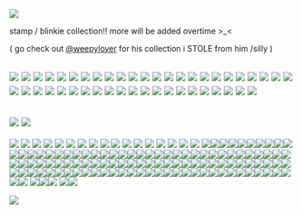 <p align="left"> <img src="https://komarev.com/ghpvc/?username=lambpursuit&color=red&label=fans"> </p>
stamp / blinkie collection!! more will be added overtime >_<

  ( go check out [@weepylover](https://github.com/weepylover) for his collection i STOLE from him /silly )

![](https://private-user-images.githubusercontent.com/176349185/443063134-90be15e6-3b23-4a80-b8ed-a3fc206675bc.gif?jwt=eyJhbGciOiJIUzI1NiIsInR5cCI6IkpXVCJ9.eyJpc3MiOiJnaXRodWIuY29tIiwiYXVkIjoicmF3LmdpdGh1YnVzZXJjb250ZW50LmNvbSIsImtleSI6ImtleTUiLCJleHAiOjE3NDc2MDMzMTgsIm5iZiI6MTc0NzYwMzAxOCwicGF0aCI6Ii8xNzYzNDkxODUvNDQzMDYzMTM0LTkwYmUxNWU2LTNiMjMtNGE4MC1iOGVkLWEzZmMyMDY2NzViYy5naWY_WC1BbXotQWxnb3JpdGhtPUFXUzQtSE1BQy1TSEEyNTYmWC1BbXotQ3JlZGVudGlhbD1BS0lBVkNPRFlMU0E1M1BRSzRaQSUyRjIwMjUwNTE4JTJGdXMtZWFzdC0xJTJGczMlMkZhd3M0X3JlcXVlc3QmWC1BbXotRGF0ZT0yMDI1MDUxOFQyMTE2NThaJlgtQW16LUV4cGlyZXM9MzAwJlgtQW16LVNpZ25hdHVyZT1iODkxNWViMjdiMWFmNzAwZjlhOWMyMGM4OWViOTM4YjUxZGRhNjdkODU2ZjlhNDYzZDdhYmQ2YWM2OGI4YTZiJlgtQW16LVNpZ25lZEhlYWRlcnM9aG9zdCJ9.o-RVbfi3FzLMfkF1L_gKk7Z2LCGzsP5SaAnj5gAwgQM)
![](https://64.media.tumblr.com/330810c3efd67ad5e17e0134815f3ed2/c16e50f1233d8914-2a/s100x200/aae4a2089cb46a9fe063d1efd3df87e163fb9413.pnj)
![](https://64.media.tumblr.com/6b34690761d67bd085cc4df850433132/8006a162d7d5de58-e1/s100x200/cf1de72d1be848368cb47c9bb4b637a032fdff0a.gifv) 
![](https://64.media.tumblr.com/f8ba4e4523fa0901e58f6c6a0d9f6e25/70b0e6cc7ac58d9e-cc/s100x200/1030a6899ceb6081504735ae34e023d3a05b5e6f.gifv)
![](https://64.media.tumblr.com/e46da78893075b5f49d62b5161cf818c/70b0e6cc7ac58d9e-6a/s100x200/19b780c86301aa717b9e79ced2d1ed12ce825235.gifv) 
![](https://64.media.tumblr.com/665d8ed0fbb9a70775a329308ae00e04/47dba9724143cb2a-31/s250x400/02e0cf3f5eeda7ca3fef5354188fcb8582a9c511.gifv)
![](https://64.media.tumblr.com/ef3ab40eb2d0cdfdfadfe6e94d207cc0/c16e50f1233d8914-20/s250x400/0a61a41750cad1f3827fcde30c1ea78e85e1d0ea.gifv) 
![](https://64.media.tumblr.com/6532637e4c4dda00869f4f5f5f825270/e4ebb797a469e0c1-41/s100x200/828364319d5b2e051fd83a9ae65b99abd9df5f13.gifv)
![](https://64.media.tumblr.com/2e591b5df6dff4160229f275969c1834/c16e50f1233d8914-aa/s100x200/362bcb709f9152c178aebfbd564c5a51fca02ab6.pnj) 
![](https://64.media.tumblr.com/c8d9bb960e87c4e4c42f9cb732bcb9b4/c16e50f1233d8914-d3/s100x200/7fe6257a7d34d6f64e6b8feee21a75d0fea8add6.gifv)
![](https://64.media.tumblr.com/d091b0bf6f4a6719ed271ffdf2cd3f8d/ae2cd586a1bbcaf6-a9/s100x200/7b63e73dd5fbfb0483484b11f128d2732ebbfe93.gifv)
![](https://64.media.tumblr.com/2af32dc0f6cb1b8335113ec88ee60c90/70b0e6cc7ac58d9e-1c/s100x200/2edff1f13d394ace00a9ac8413c1ce97e8759822.gifv)
![](https://64.media.tumblr.com/313a5235b1e0026ba3cfc52e1479ae9b/88feaf116c820c5c-1a/s100x200/3be713c5298b875f8757c3d122613fa0f9d3f671.pnj)
![](https://64.media.tumblr.com/248db49f02f3dd890b0ef27b097e2d52/70b0e6cc7ac58d9e-04/s100x200/4fbe35e695c192fc70337d9f26f762b851b8f0d9.gifv)
![](https://64.media.tumblr.com/9a60ddc900a3b1aa0250b32e09c2a63e/3daed99d320f5d70-87/s100x200/1adc93f1fc4c6947e0d31d117eaeaf45e57c0a47.gifv)
![](https://64.media.tumblr.com/f749892c0000461e2786a8fc82598789/3daed99d320f5d70-bd/s100x200/ce2ce125d5d964ca8042ca5aa586382dd15d7bc0.gifv)
![](https://64.media.tumblr.com/d98427d67cb8f420c398979ddb53d72c/c16e50f1233d8914-98/s100x200/f45c05ada6b85bc42f3891debe363d419de002fa.gifv) 
![](https://64.media.tumblr.com/42ea0db2915920fd70451623a9ad7ec3/89ca295a40da62ab-31/s100x200/de027ce9a2a342b81eacd332dfb318dcb2503576.gifv)
![](https://64.media.tumblr.com/3c4f26c3576e7ca8d7142ec67a242a30/89ca295a40da62ab-5b/s100x200/2ef2c5b266bcf15add1ba822aca930ffe39f6af1.gifv)
![](https://64.media.tumblr.com/fe1d3be1f1e6c90c29ee0683b01bc36f/89ca295a40da62ab-1a/s100x200/6b89dc16e14758d9e61e819c7a649890c57819ad.gifv)
![](https://64.media.tumblr.com/f289e02d1eef66349107558db8630b08/af65f4f48fa15f41-5f/s100x200/d6510cd7b66f6d0e611d2c59614a7048cbfead94.gifv)
![](https://64.media.tumblr.com/3f535b7149022d8f8e61ab4c4f598051/29bc8224260b2b09-52/s100x200/7d3e8836a83178df266ba62a4fa13ea57c3cb1f5.pnj)
![](https://64.media.tumblr.com/bdcbceae1841804eb0a1da98a2be64e8/9cbaba5234936437-3b/s100x200/18d0ebff4790ecceaf3d3f66a07e93f90e14c142.gifv)
![](https://64.media.tumblr.com/8a12763b24f07aaff45b8f9fd9c51f9e/9cbaba5234936437-f5/s100x200/cca5eaf2030beab6102984510aa051ebe946e4e0.gifv)
![](https://64.media.tumblr.com/7f9c721680eb5e6e3b6b3615f3b4e788/a55b489c393395b6-c2/s100x200/4e11ca70dea2fcf56807f1a4d01faf9f4658f3bc.gifv)
![](https://64.media.tumblr.com/871d3f524bd94c9eb975daef749414f4/871eef0fc7f218a5-45/s100x200/69090299350211fd56e148986be57cc1c9c699fe.pnj)
![](https://64.media.tumblr.com/3fa22a9330ec2b834929f18ab56a12c1/871eef0fc7f218a5-81/s100x200/6a64c5aaf1cf9682965a2bb09d3dcae8abec6af3.pnj)
![](https://64.media.tumblr.com/e7dd7bf3747f458199b732b7cc4902b0/c8e7056913542c64-55/s100x200/432b36b3648fc94f56482fd6003e6fe0d47560e0.pnj)
![](https://64.media.tumblr.com/ea90152f078e4aee37e6d824fc8065ee/363752070e93a7f9-b6/s100x200/3e572e9b393c2ca7de1113a253fb7ca292eff4f1.gifv)
![](https://64.media.tumblr.com/bbb0711c30e76559247e0a2a4a5751f7/d882dbab576a6e62-f5/s100x200/e46e917f7355984e22c1e65f4478a9b5e16a3f91.gifv)
![](https://64.media.tumblr.com/f9b2ef60da7f4f5ebc62ef496fa26d8b/9313e36817049b56-4d/s100x200/a5db74cf0f738747971a2e036e41b11bb4b3ca67.gifv)
![](https://64.media.tumblr.com/c0d6797fb6b4acdba9b69bcf419d1dfd/9313e36817049b56-d7/s100x200/a6c1e17a2b2e9654e452a1995d5abe465993ca52.gifv)
![](https://64.media.tumblr.com/da3c9c1f8960fca5f598dc47cbec8fd9/37777c07c7c048ea-a8/s100x200/ff9f93a6ab00c5938ff1b4801b9433f53f0c4e67.gifv)
![](https://64.media.tumblr.com/68bb9e71ec030bfeb579002c6761aa36/37777c07c7c048ea-9e/s100x200/f463e36b2aa8cf02e26c4f744a90504547b40612.gifv)
![](https://64.media.tumblr.com/9ce1a06e21897e6b7514f7bdcda9f83c/ccf4c300ed92ba1b-25/s100x200/664fbc2b36a44f3aac50dbf1e7637f874fd13ee6.pnj)
![](https://64.media.tumblr.com/3bac99d6fd18e3a7b824acc43b8e65a1/ae2cd586a1bbcaf6-9b/s100x200/9745588276d0ba320101a5259fd3069d4a6e562a.gifv)
![](https://64.media.tumblr.com/352061acf829a9d9ac6447a7282e04b1/c16e50f1233d8914-5b/s100x200/c63e3224c526da109dc44970f50fd8e167543bfd.pnj)
![](https://64.media.tumblr.com/5ccad0b132d66c563aa6301b09628101/20e066caf5db4c80-53/s100x200/daf282a9f5183fa1a8afc497eeb497781240a79b.gifv)
![](https://64.media.tumblr.com/dc5aad31c91d7a46da9e244d07d85429/4dd2a6c57ea07216-d2/s100x200/68ae6d17f4925f9e52eb1004b5c7060eb08ae63d.gifv)
![](https://64.media.tumblr.com/db0cfb03bf071641ec0f302f287de69b/d43a8c43b1c88ea2-9b/s100x200/3d4bff99c492e754f60773daf2b494e424f49ce0.pnj)
![](https://64.media.tumblr.com/70fb7ad09248c1c66be06fa4b8e89f84/70b0e6cc7ac58d9e-b9/s100x200/da87c64f1efc56675b1b2fcaa4ea43442e582c27.gifv)
![](https://64.media.tumblr.com/c50bdf29db30a11b145ffa82f191ed31/3c74d06b377fdc9b-b2/s100x200/97fb2bb90fb707f0ff36f7031c8c90c3a2a1a675.pnj)
![](https://64.media.tumblr.com/f9c8b19018c233e381125b1626f2cb30/92130768011939e5-03/s100x200/5faf36c71df14e42b8d66b6715b9d3a002839535.gifv)
![](https://64.media.tumblr.com/5026db21775955323f71ccf557239a30/92130768011939e5-88/s100x200/5187a67f298e80945475aad3ed3ed04bb8ca8ec2.gifv)
![](https://64.media.tumblr.com/e6dd6ad69e1542d70fe99398f50a2a32/541b8cb5730e85bb-e5/s100x200/aff27fcb44c1da040004246bc7b35ab587976267.gifv)
-
![](https://64.media.tumblr.com/771402a3611cb1b70ba065d965218174/536f1db3e1e35548-8f/s400x600/89feef0b5198073082bd6c9d129d5d58fa7b2c6b.gifv)
![](https://64.media.tumblr.com/a7d1a46d7a2f0147c84079e310d1a902/536f1db3e1e35548-ca/s400x600/2eb4a504fa105fd901da5cf5a0a42c148d7a4314.gifv)
-
![](https://64.media.tumblr.com/694d883d621b87780591e8aa2d0038bd/98238be42a7e8106-a5/s400x600/3f0b0ea42875738bcdb8195488c7e4428f92b084.pnj)
![](https://64.media.tumblr.com/6a63c81fadbc0cae428fa081e5d67e07/275cdff8b1340c0d-32/s400x600/0db02a5229d080a011b984579bbd1be2848c8ddd.pnj)
![](https://64.media.tumblr.com/a92528b183b332e8a010910fb11cd7d7/20e066caf5db4c80-df/s400x600/c55d945c2af3bb431019542859e09872ea16bf37.pnj)
![](https://64.media.tumblr.com/881ba2b94f819c35a962e9c29e68b49b/98238be42a7e8106-08/s400x600/8290e362a5a4103885f7a6269b5e6d9447c91d12.pnj)
![](https://64.media.tumblr.com/90f02de200cfa8de6b116ca3db75829b/e1e69c014ca2fe99-4b/s250x400/26f4be639e4f0572aa3f33990b6f2d667519d8d5.gifv)
![](https://64.media.tumblr.com/38c8b7dcbb3d8ad036ff1e6900252ebf/29bc8224260b2b09-6f/s250x400/a61bae2b0744db933b45bbf693cbef970de94384.gifv)
![](https://64.media.tumblr.com/30e307e88379f0d7ed508048f8612ceb/4596c7a776f340be-ee/s250x400/97ab68f9215b332f0e17cfe3715f0b4edb0b24a1.gifv)
![](https://64.media.tumblr.com/c47738bafda62f8de70bb76292daa48a/fd6d927f7003d7f5-87/s250x400/0d78780e44eb1b3adb27cb6006fa2885644d7cd6.gifv)
![](https://64.media.tumblr.com/9612e97efe9d3dba154154d6afbc26c1/fd6d927f7003d7f5-75/s250x400/9958350fb558d3d2772c1efdaae89e4f70541366.gifv)
![](https://64.media.tumblr.com/b10e8f530c4243d87d66edcf8316493f/fd6d927f7003d7f5-78/s250x400/9dadb350ce288db3754d525bed1e2f31220161b4.gifv)
![](https://64.media.tumblr.com/ed00603ccea016c5f68787a2563f29ed/fd6d927f7003d7f5-2b/s250x400/5a388bebb76e720d084ce2093db1192fe52f8918.gifv)
![](https://64.media.tumblr.com/57115aaa81f512dd0873d83e841073b1/363752070e93a7f9-11/s250x400/209ceaf006ecb489427644ca45668e83e0678d9c.gifv)
![](https://64.media.tumblr.com/eb787e5d62f3aede6aa29f38ff35c26f/27f4388618e0f700-9c/s250x400/dedebafe90136bc42f2483ecec9dadd84d549097.gifv)
![](https://64.media.tumblr.com/34c3e869f39e7b7a11dba3cb1f10a351/27f4388618e0f700-8f/s250x400/89f0c7fee40aa26848a7e00f1a7fe8d52be18f67.gifv)
![](https://64.media.tumblr.com/dcbd07971dd8ff628ccd819701087bef/96c3111033dfa3ab-26/s250x400/fbc5265b73a5557915895bcbc91db03b7d7a1126.gifv)
![](https://64.media.tumblr.com/412c0464f2cb4e0dd61559a380820a44/96c3111033dfa3ab-cf/s250x400/6d6431909581adf9905fe903608213f1bed7a202.gifv)
![](https://files.catbox.moe/8zxrq6.gif) 
![](https://64.media.tumblr.com/f9e1fc6cd647b9a638f19768022faad9/a3d7a8fbce50a63c-7d/s250x400/1669eb5703399dd09202176f7d3aeb0e8bb1a9b5.gifv)![](https://64.media.tumblr.com/ca9b734b865fc31ffdaf4b113fab8dd9/3558b906d3e28e70-4f/s250x400/6949413ad72aaafdb9e28f6e24504bea5cc3d21d.gifv)![](https://64.media.tumblr.com/438981cff4d3aafb2606635db66ea011/309219964b90f7d9-8f/s250x400/107cbb2afb6d1fd5b87fbbbe0f984c9a0e4c3399.gifv)![](https://64.media.tumblr.com/77f150e949c605f0eefe1f9ce7729377/881896968d11e00f-86/s250x400/59e22032048b525d6102c3ec9edc4bdacac7aad8.gifv)![](https://64.media.tumblr.com/02ce704f44b9bc50440a5ea2f4028bd0/68e393feeeee9c91-42/s250x400/9de172c3b31627fbd9d6f5136a8fba2044bf2510.gifv)![](https://64.media.tumblr.com/bb44403618817ac87938c8429f38e266/70f6b07924704232-fd/s250x400/10417a0620be887da88820820abba582d344e3de.gifv)![](https://64.media.tumblr.com/a081728e1684300420c33c1da39b31fa/b02e9b9fbea2c91e-af/s250x400/f4dc80a16befee78f6847254b0d68b4a71855806.gifv)![](https://64.media.tumblr.com/a3324cdceb9143cb3037f74fdb03e28c/3752978ad2a1cee2-94/s250x400/57538dbf36adf5443adfe10eee9af270099a593e.gifv)![](https://64.media.tumblr.com/dbc497ec9ac6c22810415699f93f1ee0/66dbb87d0390004d-91/s250x400/12a13d96c1fe5715bbe5aa0f3e154f3046860e0d.gifv)![](https://64.media.tumblr.com/ce40b1e00a70e4f0c5f37db858951f1b/3e577acf25d91de7-07/s250x400/484b821b9054ed956938ec467ebc3a5fde6f4500.gifv)![](https://64.media.tumblr.com/eb5584bfd88bda5e80da7a7ec814eca1/66dbb87d0390004d-f7/s250x400/cdfb3734f816b13d6724f90d7fabccaf4fe5968b.gifv)![](https://64.media.tumblr.com/77865512dfa03e4d19836cf4d7bf0ac8/981010d5b892665b-8e/s250x400/5364553d6be4669d1be63a34b2491ee52775ae6d.gifv)![](https://64.media.tumblr.com/3553e10c7ad95d33a1d53b14aca88432/06c8f3f7fec6aa6f-79/s250x400/96859e2a04134804c775ea5d4725adec89ca7d59.gifv)![](https://64.media.tumblr.com/abf7c3945f976d102e09ce3a4786521e/b2e7d9de2635d502-d8/s250x400/5c111bafea65c6d5df68ccf525e6279c15f3ecfc.gifv)![](https://64.media.tumblr.com/975c01679ac502b93fcb27fa096ac648/4ae0304ee3210478-a3/s250x400/2986f36debbf4fa101169116120c0e41caebb62a.gifv)![](https://64.media.tumblr.com/c74a35659fd1ca684c9d85058bd7cf3c/3a33d0f9928d3a98-5f/s250x400/6cd6013ae6069512309dee7f1300372e85925b41.gifv)![](https://64.media.tumblr.com/db5606b1730f1875f10225f4bc73f5f5/505b756dda667d18-87/s250x400/73199a02093a989c65da411a6d1b934b20e861c0.gifv)![](https://64.media.tumblr.com/3d2875e8ec7dc58f0803f607c946b286/505b756dda667d18-af/s250x400/ba37cfa71d393abf7fb18598468252633954556b.gifv)![](https://64.media.tumblr.com/3d2875e8ec7dc58f0803f607c946b286/505b756dda667d18-af/s250x400/ba37cfa71d393abf7fb18598468252633954556b.gifv)![](https://64.media.tumblr.com/f28d62d72a3624c31e8f3aefd3871c64/505b756dda667d18-9d/s250x400/3fe91784843c69979dccb5f862bb4a057b157522.gifv)![](https://64.media.tumblr.com/e7f99ef9433c38d800d4ccb713c8024d/bc89de0c12a5fe69-f4/s250x400/0c3e71562d141b9fdf050cc003e025cbdc8f73a7.gifv)![](https://64.media.tumblr.com/05e0593edf93885c8c818f2536c29f4c/bc89de0c12a5fe69-6b/s250x400/65683efa69ea094e7a998a34c887610092f18ba4.gifv)![](https://64.media.tumblr.com/fa309b97391292411289eefd1cf1bbfd/bc89de0c12a5fe69-a5/s250x400/63422ed1f11a66fac2ea21273ca918b01ef493e6.gifv)![](https://64.media.tumblr.com/f8cfb6962c2073727ca0ebb00c4cf121/49346506959eba51-7a/s250x400/10c37c12ee7d8c27e7673289be9de188a24e4403.gifv)![](https://64.media.tumblr.com/5e3bd36fe3cf452e5da77a035bb34a55/49346506959eba51-e8/s250x400/3d87cd5b46d4a942a70f6f1ae3fe081f0aece5f3.gifv)![](https://64.media.tumblr.com/4543eb36411d92a98ccf67ab21f79020/18e4ffcc3c7b7ed1-7e/s250x400/bce1114d556a0f11c25fb3d970939283e35244c6.gifv)![](https://64.media.tumblr.com/7dee090ee7ee671def190096365d258d/18e4ffcc3c7b7ed1-fe/s250x400/3a27fd616e6820bbdaf26e2618071b54cecedbfd.gifv)![](https://64.media.tumblr.com/057ab5d073724caa445acf0418da7919/18e4ffcc3c7b7ed1-4f/s250x400/2c6dd118bb07a434ad405130ba807ab4dbef3f8d.gifv)![](https://64.media.tumblr.com/c9124227c702d9ae179cf4ad2bba719b/18e4ffcc3c7b7ed1-58/s250x400/9c84d17501c586758088afe89ebe24a07682bfc1.gifv)![](https://64.media.tumblr.com/e1aca88f2ce169491e8c33d6299ae59e/a42e35909c4b0986-0f/s250x400/dd121b3b7435835690eb683b05dc9a784e546035.gifv)![](https://64.media.tumblr.com/2ee76f0a546ec41732f47e5311d5f4c8/a42e35909c4b0986-99/s250x400/6084c23fc18bbfd141f3ead19c9dca9e517f8c5c.gifv)![](https://64.media.tumblr.com/fb4e2ec00436ba6323615634f4906c63/a42e35909c4b0986-93/s250x400/6600697e8f86601c0199bc819d02914ed4c9e601.gifv)![](https://64.media.tumblr.com/253c01871289f5ae408a54bdba60f04e/405826571f7b2073-6a/s250x400/db604df1bfe64b6da36772e641e4a046357395f0.gifv)![](https://64.media.tumblr.com/93612348da8ea02817b6123d21395cf1/68e393feeeee9c91-ee/s250x400/c7453cc0210a3352b3156c8e636fc2d603c52b33.gifv)![](https://64.media.tumblr.com/125c251b91902d012e44a831a5d78f59/456791fbad49d3b8-2b/s250x400/73cf2fe33899f1356160825a5fd86d130e8d4e7c.gifv)![](https://64.media.tumblr.com/6e85bbd3595d964a0bd2c20b61af9187/456791fbad49d3b8-16/s250x400/69684db5a64c3b6ff73a56d8ef6606276a7d1d46.gifv)![](https://64.media.tumblr.com/487da4681dad92136dd855afe8dd2fe8/456791fbad49d3b8-ed/s250x400/84d64d85621c9c634d7406517070d029fa9f6ab0.gifv)![](https://64.media.tumblr.com/b3f78c7da221f6586e82295c379bd6a5/456791fbad49d3b8-3c/s250x400/19627e9ba333c3c8c7d137acf6fd1a16f68f33a8.gifv)![](https://64.media.tumblr.com/df22057814796d50e83b7eeb0150b8f6/456791fbad49d3b8-be/s250x400/649a0b1c7f78e22b2665827125304bcc8f0b609e.gifv)![](https://64.media.tumblr.com/569e7c55e61aba1fd5973ea88f7e5712/456791fbad49d3b8-a6/s250x400/ebcdef819868ef176b289f4b77a55465ec936f3a.gifv)![](https://64.media.tumblr.com/63fcc9b0cc7344c0929f970c0c5c47c0/456791fbad49d3b8-60/s250x400/40a2de858dbc002681202c5c6489ae7257b01dc5.gifv)![](https://64.media.tumblr.com/384ee503ec107149ec98e4188224881d/456791fbad49d3b8-73/s250x400/bf8b956f839958810cdd813580ec303d07c6bf03.gifv)![](https://64.media.tumblr.com/3bd22694b78b569bedaad3ca711fb99e/456791fbad49d3b8-8f/s250x400/fc19615e518bc39243564edabc5b144de8ce29b7.gifv)![](https://64.media.tumblr.com/3bfe3442bbc574b5993f914e3735dba7/456791fbad49d3b8-05/s250x400/63b17af6c414facad28249fde25e817e01265a7f.gifv)![](https://64.media.tumblr.com/3dd05105e64920e2b872d06dc3d7a2b0/456791fbad49d3b8-d9/s250x400/49b193b1a51666bb3da71755232e2a3a9d3f854c.gifv)![](https://64.media.tumblr.com/b276e5efc40f015c8e4636438c5fd5e0/456791fbad49d3b8-06/s250x400/90d1b63ce3799e9eb6fb3179699df350d2bbd4a9.gifv)![](https://64.media.tumblr.com/f2230637543eba9e92f857dc059343cc/456791fbad49d3b8-76/s250x400/a359b62080702d17fadc68065fbf39f389ba6457.gifv)![](https://64.media.tumblr.com/9acd0f1abe96b62e8562cc7cd3b9a735/456791fbad49d3b8-fa/s250x400/b00b32f38817f98687c1b6cdd249e2d0fa0885c4.gifv)![](https://64.media.tumblr.com/ea30bc2b946f457b2b5494aa0cb2ae4a/456791fbad49d3b8-ad/s250x400/1406625d9bceff4968d35d386e4bf555658466e0.gifv)![](https://64.media.tumblr.com/c1a1054c632b73fe9137ee29c745f0e1/c012751918a09821-4a/s250x400/0097c61641b4322bfc41b68c0c7b63a978c61938.gifv)![](https://64.media.tumblr.com/47241d4df5b8a64737e06c81267aa22e/ea02e4c961a91449-92/s250x400/52d30ba60d1b881255b820c8f09972eada2f0fc1.gifv)![](https://64.media.tumblr.com/4b5944e18ea7c4c5165b32dff0210b8d/9cf0a79ca484171a-fe/s250x400/85768b550c160e5e2c8570926cab1dbd640f8a17.gifv)![](https://64.media.tumblr.com/c10abb49166a6346a9d15a62d6981a22/d91c4e2d1e858bf6-70/s250x400/267561429293e516d8b9c9f2687a501773f916dd.gifv)![](https://64.media.tumblr.com/88b9daa6b4e6a8cf6063613823081f1a/a75b32d2d33f0068-28/s250x400/c14cbcb5985243044420809ca7683db2fc59cfba.gifv)![](https://64.media.tumblr.com/44b92c7051154deb17807fd493592730/87ab5d012497e0ed-7f/s250x400/be1640fe8f3e22a1d29c01f437e1f9de91866b28.gifv)![](https://64.media.tumblr.com/745846c50794e86ace98a61b3ee89d83/68f942407936da8f-1a/s250x400/b17abe19082598a54a205460139ec403b0cff2ca.gifv)![](https://64.media.tumblr.com/687ca6dfd0b8c5e6be231b99d92d03f8/86ac9fc20dccc7d4-79/s250x400/a54adcbfe72ab0282cf01aabb48baa509fbc0518.gifv)![](https://64.media.tumblr.com/4dcdd74094babaa21af00f520518f818/14e44c081f26dcc4-cb/s250x400/fe67c9b3e5f1f5385bbae471ab30ee26fee89734.gifv)![](https://64.media.tumblr.com/71af81d9d0dfe2b24359cad7f82f6b7e/24ce770de1b718a2-9b/s250x400/d2a55db28ce20c0702cc73f783f7a631a42978cd.gifv)![](https://64.media.tumblr.com/ad6fe8d0eb2d750e8a9028d1a44a7f6b/802940509c355658-55/s250x400/e8c6b19259a77fe34667a7c91d53379cb4efee2e.gifv)![](https://64.media.tumblr.com/2d96a2c2ff8914851f2d777ed0bf4408/24ce770de1b718a2-1c/s250x400/a8b2218c8d8198096f0e408521a8c511fa8918ca.gifv)![](https://64.media.tumblr.com/e775cde9f1ba0f158ca271da319ff818/375b4ceb9b5e0189-af/s250x400/cf6bf2c76194efcfc198738dc255e0016ebc55c1.gifv)![](https://64.media.tumblr.com/ad56a9a4e491bfbfc82d7648ea78278f/9475e01f799a5460-53/s250x400/9c4adc252a47c6e639b569c8b9aec78de3ed39aa.gifv)![](https://64.media.tumblr.com/9de3f2595b90e0be23bccc2194b90d0c/5b3b3e3144fa53e4-da/s250x400/9fd84b646ec6b65961dcbda4109284b1f2f5c670.gifv)![](https://64.media.tumblr.com/4d747413ce2cfff7ddfd6aa99552f645/5b3b3e3144fa53e4-46/s250x400/b59bb154c678232faf4441bb31143eeb03d9752a.gifv)![](https://64.media.tumblr.com/5230329e4b568d81ac656fa0a87a73e2/51ed753bde27d401-c9/s250x400/e9f28c030f770c1f36cc06a6a25656f9a12067b8.gifv)![](https://64.media.tumblr.com/1c1653a5631385997a54100e8a52f166/ad3e4508650d29d7-32/s250x400/203e68f3f2adcf7b3ea796d4cbafea8410f1fd30.gifv)![](https://64.media.tumblr.com/c20f3d382c09182c80e5c0b7c6653dd8/828ffd0e30af92c7-00/s250x400/5ec84cb7eada0c67b838cad2a62ab8c77ff401e1.gifv)![](https://64.media.tumblr.com/c2fec93045e63bbb9e412c6ac92b6b28/fdbbe24614781c9b-1e/s250x400/c2bf4485def0379dba18d9e13078d0154faf1ccd.gifv)![](https://64.media.tumblr.com/158ee63a0610fbf6758e68fd877a8611/70f6b07924704232-f4/s250x400/65b9bdad84d4369e5921e22f79647530d541ec08.gifv)![](https://64.media.tumblr.com/d1dd93052c3ccdd0b84c140a5d58acff/881896968d11e00f-7c/s250x400/34de3cc7bcb042b08bd1f46cad64b45896c9ee4c.gifv)![](https://64.media.tumblr.com/2aa66489597eea54ee988e7a04932a4e/e708ba2e75e547c2-e6/s250x400/1659ae7afa3c4a433d6bf7c663f311c74858dff1.gifv)![](https://64.media.tumblr.com/6ac0001e375ae784e8ea11f3a0549490/84591542dedba75e-57/s250x400/80792dc5278ecfae32d79c71cc89c680c82f7d38.gifv)![](https://64.media.tumblr.com/e5b15c543a6e3dd19ccc81a35324e507/84591542dedba75e-46/s250x400/4b71b88d557542176e208de5333d09b3182743a1.gifv)![](https://64.media.tumblr.com/ef3a63df2895fda8205d461fd1735a83/cc039a966bf287bd-a1/s250x400/0d24e03961b768208bbd0950f40875c1510a344c.gifv)![](https://64.media.tumblr.com/abc3486c1135cf70cdb300954a2acb1c/84e628b1ce5bc06b-20/s250x400/2beb696d127ee487cd32f077e7944d9948e6cf74.gifv)![](https://64.media.tumblr.com/f6ee53fddeefa693bd4ffaa49dfca569/84e628b1ce5bc06b-d7/s250x400/7003fb437bab44b9b34e8576d00a92b4430352ba.gifv)![](https://64.media.tumblr.com/712f4b46b7d97d83d830cf387d4faab0/7371aa27acfaf5f8-0c/s250x400/3401641542ad183f7f52ecdd20d153a2142eaf8e.gifv)![](https://64.media.tumblr.com/e4349448d0ab623edb7d77f9b59a1d5d/85ec5f2b3e139282-ee/s250x400/6337ea2dd87cd4067812dfb841d263b5b1f659b6.gifv)![](https://64.media.tumblr.com/21098ca980710bbfa7614ea8b3ea6d10/802940509c355658-90/s250x400/38d52210aa697e63790dd68dbf99bcee8a0da2a4.gifv)![](https://64.media.tumblr.com/3575b0b66ac1d34fe61f182956ec412e/9340bcb0206fdb0e-e7/s250x400/8e8b0deb6e3021380857d0a17e02500f653656da.gifv)![](https://64.media.tumblr.com/446ad0fb2e6d535a1719abbba1a00e35/d3baab4eff66556a-a0/s250x400/bd173668123f86dfee5a5f41b8ba69975b7c6dea.gifv)![](https://64.media.tumblr.com/f30f7404b403259aa97272a1ba257b31/44b88cdeb699e68c-8a/s250x400/7199c602cc9b594037d69afc65a4f1b19c3b5ec0.gifv)![](https://64.media.tumblr.com/7b46da942d70342afe6ba6c231bf7a13/f19ac661b7c40558-ab/s250x400/92e7662559d271f1bb6ab8b84b7a689b0cef43f3.gifv)![](https://64.media.tumblr.com/3f4953bb7bcd209ca9b7d1432515262f/504104850df731a0-e8/s250x400/624b33a60bf56cf48f90c383bf71baaa017dc452.gifv)![](https://64.media.tumblr.com/31207640325b16c36e700b5de862fc47/c6faef8646b3e8fd-d9/s250x400/cfccfadac35ae4d9dcb186525f628d3e8f79202f.gifv)![](https://64.media.tumblr.com/1eb34e8283ae73544899c5e29751b87f/3d053d373ab5d834-32/s250x400/6809c5152db95ec3a9f4511bb1b21ce2a1c2a0ff.gifv)![](https://64.media.tumblr.com/017d7800b754c5a851ac2fd0304f4bb7/3d053d373ab5d834-8e/s250x400/77610dbbac0c1763706dd6bfe295b096467b938c.gifv)![](https://64.media.tumblr.com/597d25e05e84a5a99d2af4bb2cd3d015/3d053d373ab5d834-7c/s250x400/ea5a30b2b1d491940a155008d5cb1770e41b5cc3.gifv)![](https://64.media.tumblr.com/77993c178f08c89155e0c63a393a2e80/3d053d373ab5d834-fd/s250x400/230d96eb572e7bd09b87f3b18cae2805d98dc063.gifv)![](https://64.media.tumblr.com/4ca75ca5c4639e47f4a696c91b62f582/tumblr_purr70DWAQ1xzned5o1_250.gifv)![](https://64.media.tumblr.com/be9725eadff697ce400b9af5029b54d9/db6564cf1140779b-7d/s250x400/40dd5f8a4e6e086905958e811e8be35cb532ec63.gifv)![](https://64.media.tumblr.com/2c9abed929b0b46c04c70629eeb44fb1/db6564cf1140779b-f9/s250x400/a41a2ecb8280dadfafb6326ce065fa467e205dab.gifv)![](https://64.media.tumblr.com/bca1711f43fdf2ecdd204af3411a29f0/72e2590fb9e2f26c-5f/s250x400/27305422d350a455c068c9f4d469d901fb1797c8.webp)![](https://64.media.tumblr.com/550264c4b2beacc6a904c1cc030fe4e7/72e2590fb9e2f26c-c4/s250x400/2ac828faba698504e5e8d6345f8134d2c829180e.webp)![](https://64.media.tumblr.com/a1f97e46974400965ba58cf4eda4d584/72e2590fb9e2f26c-6a/s250x400/b8885434e1275144f85567404fd2f66debfcf77e.gifv)![](https://64.media.tumblr.com/15ede41a7cf8b8e59c7ca70ee38fd488/a2b9a9b92798b874-3d/s250x400/af1a63fb214bf2bfb5f93ed60a60fbb003877f3a.gifv)![](https://64.media.tumblr.com/1a3195e9bc31a8be5823fbdce955d604/a2b9a9b92798b874-ff/s250x400/a9c30380a9403418706de917c0983c1c348a27c3.gifv)![](https://64.media.tumblr.com/7d42c1c7ec8e90ab46ea57c6383cee9e/a2b9a9b92798b874-25/s250x400/2f4b3977c68013bb46dfa8adf4feb3ae7baf5fea.gifv)![](https://64.media.tumblr.com/20af5b2bb1a187166d6189f61ae1f962/a2b9a9b92798b874-2f/s250x400/b5c9f2ab7a6fdec5a98309be69df24e6f0823e62.gifv)![](https://64.media.tumblr.com/fdfa25420cc7f40ca13da40b6b554326/a2b9a9b92798b874-e4/s250x400/576ded116ef5dab2880dd13455b68ab435ece4ec.gifv)![](https://64.media.tumblr.com/70999b21b9ab13f718e7a652e56bf1ce/a2b9a9b92798b874-79/s250x400/08415ab253a4b583e5045dcba3c83d84097427af.gifv)![](https://64.media.tumblr.com/bf7b53a96dac4a630e8b176be7bbdd5d/a2b9a9b92798b874-13/s250x400/96d98e84ccdd6107a6281a195f5160707b54541a.gifv)![](https://64.media.tumblr.com/01d1ea7f4a1c81c5361d81e93b453232/a2b9a9b92798b874-11/s250x400/1658f1440b65652fa7f3748a79c3b0bad89117e8.gifv)![](https://64.media.tumblr.com/8f1bb7f1985d7b3b4936a90be1ce3cad/a2b9a9b92798b874-6b/s250x400/e1e7648a646be2f95650d3460d2079b46160314c.gifv)    ![](https://blinkies.cafe/b/display/0122-hsbreath.gif)![](https://files.catbox.moe/jenyqs.gif)![](https://64.media.tumblr.com/d3e0695e0195ad10d0e148760743cfb9/8006a162d7d5de58-bf/s250x400/25444d978bc3f3fd1d8746cd8770ad25f4783519.gifv)
![](https://64.media.tumblr.com/6b537c77d46bf8c64f6c0a96ae81ee55/8006a162d7d5de58-06/s250x400/04bd7c6304e74ff0fc5e2fb964e1f5d6a09caee3.gifv)![](https://camo.githubusercontent.com/58f080e3997c92a0e20f362b9eee5c991857cce3ccab87bfdcba1bbe6c462ea0/68747470733a2f2f36342e6d656469612e74756d626c722e636f6d2f61303633313864643039373333343634373065363233353139386161313331332f333735623463656239623565303138392d66322f73323530783430302f656433366233613235646266633038386564363937383830613739353064343163383732613162332e67696676)

![](https://64.media.tumblr.com/22fc26bb99e2984d7b74d707f8612b90/62f9a1745b7acde0-cd/s640x960/a4a4e051d9292cc5e6cbbd064ec121abdabb5dfa.pnj)
